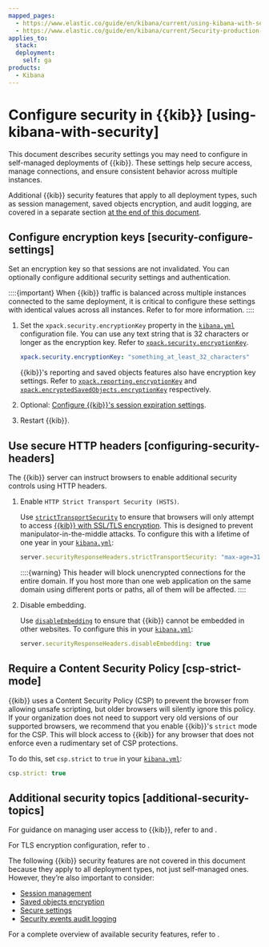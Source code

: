 ```yaml
---
mapped_pages:
  - https://www.elastic.co/guide/en/kibana/current/using-kibana-with-security.html
  - https://www.elastic.co/guide/en/kibana/current/Security-production-considerations.html
applies_to:
  stack:
  deployment:
    self: ga
products:
  - Kibana
---
```


# Configure security in {{kib}} [using-kibana-with-security]

This document describes security settings you may need to configure in self-managed deployments of {{kib}}. These settings help secure access, manage connections, and ensure consistent behavior across multiple instances.

Additional {{kib}} security features that apply to all deployment types, such as session management, saved objects encryption, and audit logging, are covered in a separate section [at the end of this document](#additional-security-topics).

## Configure encryption keys [security-configure-settings]

Set an encryption key so that sessions are not invalidated. You can optionally configure additional security settings and authentication.

::::{important}
When {{kib}} traffic is balanced across multiple instances connected to the same deployment, it is critical to configure these settings with identical values across all instances. Refer to [](/deploy-manage/production-guidance/kibana-load-balance-traffic.md) for more information.
::::

1. Set the `xpack.security.encryptionKey` property in the [`kibana.yml`](/deploy-manage/stack-settings.md) configuration file. You can use any text string that is 32 characters or longer as the encryption key. Refer to [`xpack.security.encryptionKey`](kibana://reference/configuration-reference/security-settings.md#xpack-security-encryptionkey).

    ```yaml
    xpack.security.encryptionKey: "something_at_least_32_characters"
    ```

    {{kib}}'s reporting and saved objects features also have encryption key settings. Refer to [`xpack.reporting.encryptionKey`](kibana://reference/configuration-reference/reporting-settings.md#xpack-reporting-encryptionkey) and [`xpack.encryptedSavedObjects.encryptionKey`](kibana://reference/configuration-reference/security-settings.md#xpack-encryptedsavedobjects-encryptionkey) respectively.

2. Optional: [Configure {{kib}}'s session expiration settings](/deploy-manage/security/kibana-session-management.md).
3. Restart {{kib}}.

## Use secure HTTP headers [configuring-security-headers]

The {{kib}} server can instruct browsers to enable additional security controls using HTTP headers.

1. Enable `HTTP Strict Transport Security (HSTS)`.

    Use [`strictTransportSecurity`](kibana://reference/configuration-reference/general-settings.md#server-securityresponseheaders-stricttransportsecurity) to ensure that browsers will only attempt to access [{{kib}} with SSL/TLS encryption](./set-up-basic-security-plus-https.md#encrypt-kibana-browser). This is designed to prevent manipulator-in-the-middle attacks. To configure this with a lifetime of one year in your [`kibana.yml`](/deploy-manage/stack-settings.md):

    ```js
    server.securityResponseHeaders.strictTransportSecurity: "max-age=31536000"
    ```

    ::::{warning}
    This header will block unencrypted connections for the entire domain. If you host more than one web application on the same domain using different ports or paths, all of them will be affected.
    ::::

2. Disable embedding.

    Use [`disableEmbedding`](kibana://reference/configuration-reference/general-settings.md#server-securityresponseheaders-disableembedding) to ensure that {{kib}} cannot be embedded in other websites. To configure this in your [`kibana.yml`](/deploy-manage/stack-settings.md):

    ```js
    server.securityResponseHeaders.disableEmbedding: true
    ```

## Require a Content Security Policy [csp-strict-mode]

{{kib}} uses a Content Security Policy (CSP) to prevent the browser from allowing unsafe scripting, but older browsers will silently ignore this policy. If your organization does not need to support very old versions of our supported browsers, we recommend that you enable {{kib}}'s `strict` mode for the CSP. This will block access to {{kib}} for any browser that does not enforce even a rudimentary set of CSP protections.

To do this, set `csp.strict` to `true` in your [`kibana.yml`](/deploy-manage/stack-settings.md):

```js
csp.strict: true
```

## Additional security topics [additional-security-topics]

For guidance on managing user access to {{kib}}, refer to [](/deploy-manage/users-roles/cluster-or-deployment-auth/kibana-privileges.md) and [](/deploy-manage/users-roles/cluster-or-deployment-auth.md).

For TLS encryption configuration, refer to [](./set-up-basic-security-plus-https.md#encrypt-kibana-browser).

The following {{kib}} security features are not covered in this document because they apply to all deployment types, not just self-managed ones. However, they’re also important to consider:

* [Session management](./kibana-session-management.md)
* [Saved objects encryption](./secure-saved-objects.md)
* [Secure settings](./secure-settings.md)
* [Security events audit logging](./logging-configuration/security-event-audit-logging.md)

For a complete overview of available security features, refer to [](./secure-your-cluster-deployment.md).
